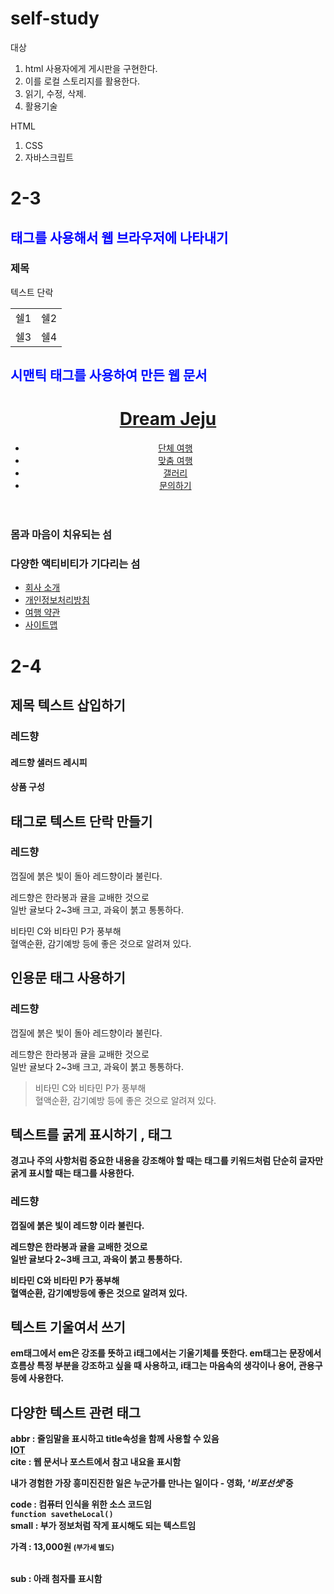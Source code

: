 # self-study
대상

1. html 사용자에게 게시판을 구현한다.
2. 이를 로컬 스토리지를 활용한다.
3. 읽기, 수정, 삭제.
4. 활용기술

HTML
1. CSS
2. 자바스크립트
<h1>2-3</h1>
<h2 style="color:#0000FF;">태그를 사용해서 웹 브라우저에 나타내기</h2>

<h3>제목</h3>
<p>텍스트 단락</p>
<table>
  <tr>
    <td>쉘1</td>
    <td>쉘2</td>
  </tr>
  <tr>
    <td>쉘3</td>
    <td>쉘4</td>
  </tr>
  </table>
 
 <h2 style="color:#000FFF;">시맨틱 태그를 사용하여 만든 웹 문서</h2>
 
 <div id="container">
  <header>
    <div id="logo">
      <a href="#"><h1>Dream Jeju</h1></a>
    </div>
    <nav>
      <ul id="topMenu">
        <li><a href="#">단체 여행</a></li>
        <li><a href="#">맞춤 여행</a></li>
        <li><a href="#">갤러리</a></li>
        <li><a href="#">문의하기</a></li>
      </ul>
    </nav>
  </header>
  <main class="contents">
    <section id="headling">
      <h3>몸과 마음이 치유되는 섬</h3>
    </section>
    <section id="activity">
      <h3>다양한 액티비티가 기다리는 섬</h3>
    </section>
  </main>
  <footer>
    <section id="bottomMenu">
      <ul>
        <li><a href="#">회사 소개</a></li>
        <li><a href="#">개인정보처리방침</a></li>
        <li><a href="#">여행 약관</a></li>
        <li><a href="#">사이트맵</a></li>
      </ul>
    </section>
  </footer>
  </div>
 
 <h1>2-4</h1>
 <h2>제목 텍스트 삽입하기</h2>

 <h3>레드향</h3>
 <h4>레드향 샐러드 레시피</h4>
 <h4>상품 구성</h4>
 
<h2><p>태그로 텍스트 단락 만들기</h2>
 
  <h3>레드향</h3>
  <p>껍질에 붉은 빛이 돌아 레드향이라 불린다.</p>
  <p>레드향은 한라봉과 귤을 교배한 것으로 <br> 일반 귤보다 2~3배 크고, 과육이 붉고 통통하다.</p>
  <p>비타민 C와 비타민 P가 풍부해<br> 혈액순환, 감기예방 등에 좋은 것으로 알려져 있다.</p>
     
<h2>인용문 태그 사용하기</h2>

  <h3>레드향</h3>
  <p>껍질에 붉은 빛이 돌아 레드향이라 불린다.</p>
  <p>레드향은 한라봉과 귤을 교배한 것으로 <br> 일반 귤보다 2~3배 크고, 과육이 붉고 통통하다.</p>
  <blockquote>
  비타민 C와 비타민 P가 풍부해<br> 혈액순환, 감기예방 등에 좋은 것으로 알려져 있다.
  </blockquote>
 
<h2>텍스트를 굵게 표시하기 <strong>,<b> 태그</h2>
경고나 주의 사항처럼 중요한 내용을 강조해야 할 때는 <strong>태그를 키워드처럼 단순히 글자만 굵게 표시할 때는 <b> 태그를 사용한다.
  
  <h3>레드향</h3>
  <p>껍질에 붉은 빛이 <b> 레드향 </b>이라 불린다.</p>
  <p>레드향은 한라봉과 귤을 교배한 것으로 <br> 일반 귤보다 2~3배 크고, 과육이 붉고 통통하다.</p>
  <p>비타민 C와 비타민 P가 풍부해<br> <strong>혈액순환, 감기예방</strong>등에 좋은 것으로 알려져 있다.</p>
  

  <h2>텍스트 기울여서 쓰기</h2>
  em태그에서 em은 강조를 뜻하고 i태그에서는 기울기체를 뜻한다. 
    em태그는 문장에서 흐름상 특정 부분을 강조하고 싶을 때 사용하고, i태그는 마음속의 생각이나 용어, 관용구 등에 사용한다. 

     
<h2>다양한 텍스트 관련 태그</h2>
  abbr : 줄임말을 표시하고 title속성을 함께 사용할 수 있음<br>
  <abbr title="Internet of Things">IOT</abbr><br>
  cite : 웹 문서나 포스트에서 참고 내요을 표시함
  <p>내가 경험한 가장 흥미진진한 일은 누군가를 만나는 일이다 - 영화, <cite>'비포선셋'</cite>중</p>
  code : 컴퓨터 인식을 위한 소스 코드임<br>
  <code>function savetheLocal()</code><br>
  small : 부가 정보처럼 작게 표시해도 되는 텍스트임
  <p>가격 : 13,000원 <small>(부가세 별도)</small></p><br>
  sub : 아래 첨자를 표시함

